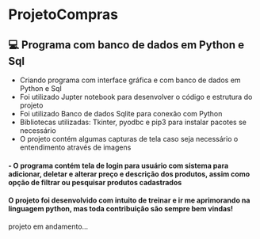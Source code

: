 # ProjetoCompras   
## :computer:  Programa com banco de dados em Python e Sql
* Criando programa com interface gráfica e com banco de dados em Python e Sql
* Foi utilizado Jupter notebook para desenvolver o código e estrutura do projeto
* Foi utilizado Banco de dados Sqlite para conexão com Python
* Bibliotecas utilizadas: Tkinter, pyodbc e pip3 para instalar pacotes se necessário
* O projeto contém algumas capturas de tela caso seja necessário o entendimento através de imagens
  
#### - O programa contém tela de login para usuário com sistema para adicionar, deletar e alterar preço e descrição dos produtos, assim como opção de filtrar ou pesquisar produtos cadastrados

#### O projeto foi desenvolvido com intuito de treinar e ir me aprimorando na linguagem python, mas toda contribuição são sempre bem vindas!

projeto em andamento...
